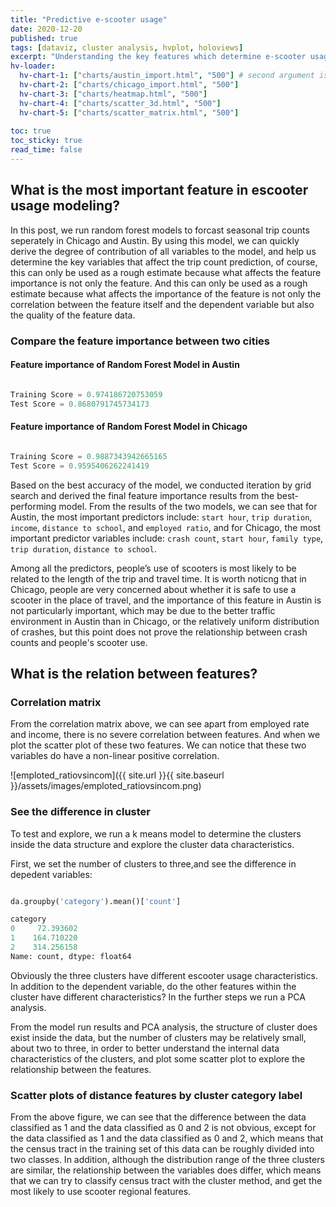 ```yaml
---
title: "Predictive e-scooter usage"
date: 2020-12-20
published: true
tags: [dataviz, cluster analysis, hvplot, holoviews]
excerpt: "Understanding the key features which determine e-scooter usage."
hv-loader:
  hv-chart-1: ["charts/austin_import.html", "500"] # second argument is the height
  hv-chart-2: ["charts/chicago_import.html", "500"] 
  hv-chart-3: ["charts/heatmap.html", "500"] 
  hv-chart-4: ["charts/scatter_3d.html", "500"] 
  hv-chart-5: ["charts/scatter_matrix.html", "500"] 
  
toc: true
toc_sticky: true
read_time: false
---
```



## What is the most important feature in escooter usage modeling?

In this post, we run random forest models to forcast seasonal trip counts seperately in Chicago and Austin. By using this model, we can quickly derive the degree of contribution of all variables to the model, and help us determine the key variables that affect the trip count prediction, of course, this can only be used as a rough estimate because what affects the feature importance is not only the feature. And this can only be used as a rough estimate because what affects the importance of the feature is not only the correlation between the feature itself and the dependent variable but also the quality of the feature data.

### Compare the feature importance between two cities

#### Feature importance of Random Forest Model in Austin 
<div id="hv-chart-1"></div>

```python

Training Score = 0.974186720753059
Test Score = 0.8680791745734173

```

#### Feature importance of Random Forest Model in Chicago 
<div id="hv-chart-2"></div>

```python

Training Score = 0.9887343942665165
Test Score = 0.9595406262241419

```

Based on the best accuracy of the model, we conducted iteration by grid search and derived the final feature importance results from the best-performing model. From the results of the two models, we can see that for Austin, the most important predictors include: `start hour`, `trip duration`, `income`, `distance to school`, and `employed ratio`, and for Chicago, the most important predictor variables include: `crash count`, `start hour`, `family type`, `trip duration`, `distance to school`.

Among all the predictors, people’s use of scooters is most likely to be related to the length of the trip and travel time. It is worth noticng that in Chicago, people are very concerned about whether it is safe to use a scooter in the place of travel, and the importance of this feature in Austin is not particularly important, which may be due to the better traffic environment in Austin than in Chicago, or the relatively uniform distribution of crashes, but this point does not prove the relationship between crash counts and people's scooter use. 

## What is the relation between features?

###  Correlation matrix
 
<div id="hv-chart-3"></div>

From the correlation matrix above, we can see apart from employed rate and income, there is no severe correlation between features. And when we plot the scatter plot of these two features. We can notice that these two variables do have a non-linear positive correlation.

![emploted_ratiovsincom]({{ site.url }}{{ site.baseurl }}/assets/images/emploted_ratiovsincom.png)

###  See the difference in cluster

To test and explore, we run a k means model to determine the clusters inside the data structure and explore the cluster data characteristics.

First, we set the number of clusters to three,and see the difference in depedent variables:

```python

da.groupby('category').mean()['count']

category
0     72.393602
1    164.710220
2    314.256158
Name: count, dtype: float64

```
Obviously the three clusters have different escooter usage characteristics. In addition to the dependent variable, do the other features within the cluster have different characteristics? In the further steps we run a PCA analysis.

<div id="hv-chart-4"></div>

From the model run results and PCA analysis, the structure of cluster does exist inside the data, but the number of clusters may be relatively small, about two to three, in order to better understand the internal data characteristics of the clusters, and plot some scatter plot to explore the relationship between the features.

### Scatter plots of distance features by cluster category label

<div id="hv-chart-5"></div>

From the above figure, we can see that the difference between the data classified as 1 and the data classified as 0 and 2 is not obvious, except for the data classified as 1 and the data classified as 0 and 2, which means that the census tract in the training set of this data can be roughly divided into two classes. In addition,  although the distribution range of the three clusters are similar, the relationship between the variables does differ, which means that we can try to classify census tract with the cluster method, and get the most likely to use scooter regional features.


